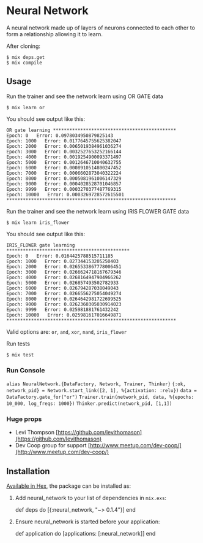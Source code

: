 # Neural Network

A neural network made up of layers of neurons connected to each other to form a relationship allowing it to learn.

After cloning:

    $ mix deps.get
    $ mix compile

## Usage

Run the trainer and see the network learn using OR GATE data

    $ mix learn or

You should see output like this:

    OR gate learning *********************************************
    Epoch: 0   Error: 0.0978034950879825143
    Epoch: 1000   Error: 0.0177645755625382047
    Epoch: 2000   Error: 0.0065019384961036274
    Epoch: 3000   Error: 0.0032527653252166144
    Epoch: 4000   Error: 0.0019254900093371497
    Epoch: 5000   Error: 0.0012646710040632755
    Epoch: 6000   Error: 0.0008910514800247452
    Epoch: 7000   Error: 0.0006602873040322224
    Epoch: 8000   Error: 0.0005081961006147329
    Epoch: 9000   Error: 0.0004028528701046857
    Epoch: 9999   Error: 0.0003270377487769315
    Epoch: 10000   Error: 0.0003269728572615501
    **************************************************************

Run the trainer and see the network learn using IRIS FLOWER GATE data

    $ mix learn iris_flower

You should see output like this:

    IRIS_FLOWER gate learning *********************************************
    Epoch: 0   Error: 0.0164425788515711185
    Epoch: 1000   Error: 0.027344153205250403
    Epoch: 2000   Error: 0.0265533867778006451
    Epoch: 3000   Error: 0.0266624718167679346
    Epoch: 4000   Error: 0.0268164947904966262
    Epoch: 5000   Error: 0.026857493502782933
    Epoch: 6000   Error: 0.026794287038049043
    Epoch: 7000   Error: 0.0266556275054049274
    Epoch: 8000   Error: 0.0264642981722699525
    Epoch: 9000   Error: 0.0262360305030914023
    Epoch: 9999   Error: 0.025981881761432242
    Epoch: 10000   Error: 0.025981617016649871
    **************************************************************


Valid options are: `or`, `and`, `xor`, `nand`, `iris_flower`


Run tests

    $ mix test


### Run Console
`alias NeuralNetwork.{DataFactory, Network, Trainer, Thinker}`
`{:ok, network_pid} = Network.start_link([2, 1], %{activation: :relu})`
`data = DataFactory.gate_for("or")`
`Trainer.train(network_pid, data, %{epochs: 10_000, log_freqs: 1000})`
`Thinker.predict(network_pid, [1,1])`


### Huge props

* Levi Thompson [https://github.com/levithomason](https://github.com/levithomason)
* Dev Coop group for support [http://www.meetup.com/dev-coop/](http://www.meetup.com/dev-coop/)


## Installation

[Available in Hex](https://hex.pm/packages/neural_network), the package can be installed as:

  1. Add neural_network to your list of dependencies in `mix.exs`:

        def deps do
          [{:neural_network, "~> 0.1.4"}]
        end

  2. Ensure neural_network is started before your application:

        def application do
          [applications: [:neural_network]]
        end
